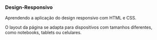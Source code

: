 ### Design-Responsivo

Aprendendo a aplicação do design responsivo com HTML e CSS.

O layout da página se adapta para dispositivos com tamanhos diferentes, como notebooks, tablets ou celulares.